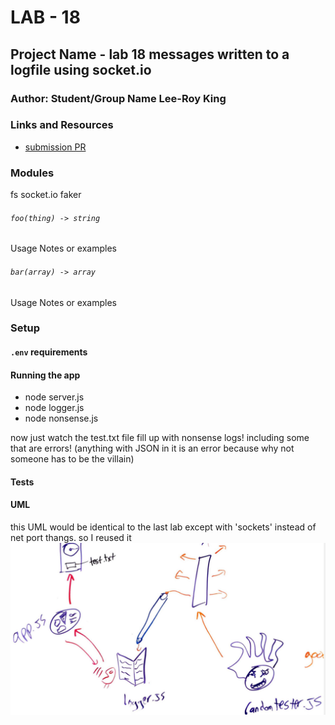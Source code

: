 # LAB - 18

## Project Name - lab 18 messages written to a logfile using socket.io

### Author: Student/Group Name Lee-Roy King

### Links and Resources
* [submission PR](https://github.com/leeroywking-401-advanced-javascript/lab18/pull/1)

### Modules

fs 
socket.io
faker 


###### `foo(thing) -> string`
Usage Notes or examples

###### `bar(array) -> array`
Usage Notes or examples

### Setup
#### `.env` requirements

#### Running the app
* node server.js
* node logger.js
* node nonsense.js

now just watch the test.txt file fill up with nonsense logs! including some that are errors! (anything with JSON in it is an error because why not someone has to be the villain)

#### Tests


#### UML
this UML would be identical to the last lab except with 'sockets' instead of net port thangs. so I reused it
![img](./uml.png)